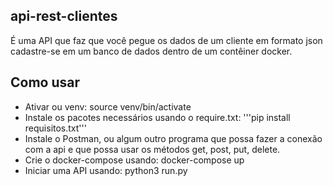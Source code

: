 ## api-rest-clientes

É uma API que faz que você pegue os dados de um cliente em formato json cadastre-se em um banco de dados dentro de um contêiner docker.

## Como usar

- Ativar ou venv: source venv/bin/activate
- Instale os pacotes necessários usando o require.txt: '''pip install requisitos.txt'''
- Instale o Postman, ou algum outro programa que possa fazer a conexão com a api e que possa usar os métodos get, post, put, delete.
- Crie o docker-compose usando: docker-compose up
- Iniciar uma API usando: python3 run.py
